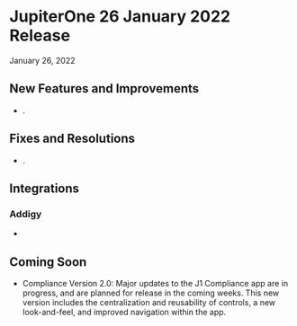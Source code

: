 
# JupiterOne 26 January 2022 Release

January 26, 2022

## New Features and Improvements

-  . 


## Fixes and Resolutions

-  .

## Integrations

### Addigy

- ​

## Coming Soon

- Compliance Version 2.0: Major updates to the J1 Compliance app are in progress, and are planned for release in the coming weeks. This new version includes the centralization and reusability of controls, a new look-and-feel, and improved navigation within the app.


